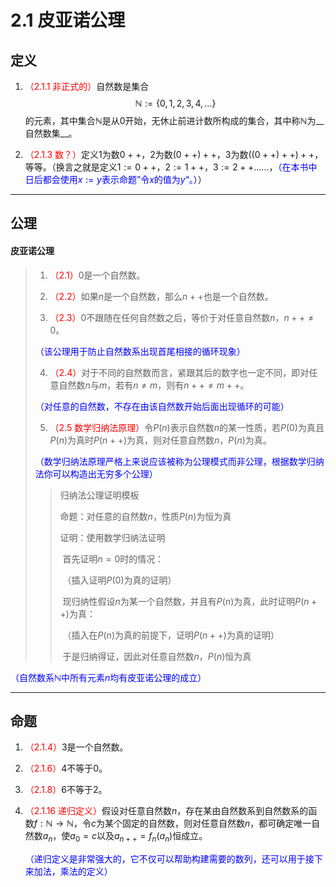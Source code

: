 # 2.1 皮亚诺公理

## 定义

1. <font color=red>（2.1.1 非正式的）</font>自然数是集合
   $$
   \mathbb N:=\{0,1,2,3,4,...\}
   $$
   的元素，其中集合$\mathbb N$是从$0$开始，无休止前进计数所构成的集合，其中称$\mathbb N$为__自然数集__。
   
2. <font color=red>（2.1.3 数？）</font>定义$1$为数$0++$，$2$为数$(0++)++$，$3$为数$((0++)++)++$，等等。（换言之就是定义$1:=0++$，$2:=1++$，$3:=2++$......，<font color=blue>（在本书中日后都会使用$x:=y$表示命题”令$x$的值为$y$“。）</font>）

---

## 公理

#### 皮亚诺公理

>1. <font color=red>（2.1）</font>$0$是一个自然数。
>
>2. <font color=red>（2.2）</font>如果$n$是一个自然数，那么$n++$也是一个自然数。
>
>3. <font color=red>（2.3）</font>$0$不跟随在任何自然数之后，等价于对任意自然数$n$，$n++\ne0$。
>
>   <font color=blue>（该公理用于防止自然数系出现首尾相接的循环现象）</font>
>
>4. <font color=red>（2.4）</font>对于不同的自然数而言，紧跟其后的数字也一定不同，即对任意自然数$n$与$m$，若有$n\ne m$，则有$n++\ne m++$。
>
>   <font color=blue>（对任意的自然数，不存在由该自然数开始后面出现循环的可能）</font>
>
>5. <font color=red>（2.5 数学归纳法原理）</font>令$P(n)$表示自然数$n$的某一性质，若$P(0)$为真且$P(n)$为真时$P(n++)$为真，则对任意自然数$n$，$P(n)$为真。
>
>   <font color=blue>（数学归纳法原理严格上来说应该被称为公理模式而非公理，根据数学归纳法你可以构造出无穷多个公理）</font>
>
>   >归纳法公理证明模板
>   >
>   >命题：对任意的自然数$n$，性质$P(n)$为恒为真
>   >
>   >证明：使用数学归纳法证明
>   >
>   >​			首先证明$n=0$时的情况：
>   >
>   >​			（插入证明$P(0)$为真的证明）
>   >
>   >​			现归纳性假设$n$为某一个自然数，并且有$P(n)$为真，此时证明$P(n++)$为真：
>   >
>   >​			（插入在$P(n)$为真的前提下，证明$P(n++)$为真的证明）
>   >
>   >​			于是归纳得证，因此对任意自然数$n$，$P(n)$恒为真

<font color=blue>（自然数系$\mathbb N$中所有元素$n$均有皮亚诺公理的成立）</font>

---

## 命题

1. <font color=red>（2.1.4）</font>$3$是一个自然数。

2. <font color=red>（2.1.6）</font>$4$不等于$0$。

3. <font color=red>（2.1.8）</font>$6$不等于$2$。

4. <font color=red>（2.1.16 递归定义）</font>假设对任意自然数$n$，存在某由自然数系到自然数系的函数$f:\mathbb N\to\mathbb N$，令$c$为某个固定的自然数，则对任意自然数$n$，都可确定唯一自然数$a_n$，使$a_0=c$以及$a_{n++}=f_n(a_n)$恒成立。

   <font color=blue>（递归定义是非常强大的，它不仅可以帮助构建需要的数列，还可以用于接下来加法，乘法的定义）</font>
